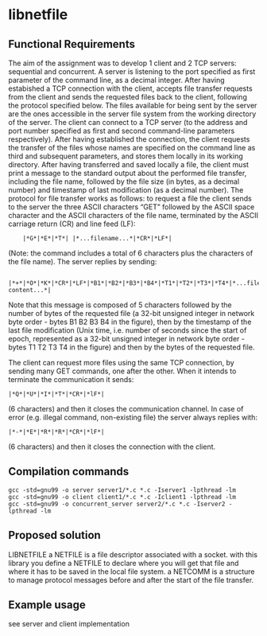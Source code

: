 # libnetfile

## Functional Requirements
The aim of the assignment was to develop 1 client and 2 TCP servers: sequential and concurrent. A server is listening to the port specified as first parameter of the command line, as a decimal integer. After having estabished a TCP connection with the client, accepts file transfer requests from the client and sends the requested files back to the client, following the protocol specified below. The files available for being sent by the server are the ones accessible in the server file system from the working directory of the server.
The client can connect to a TCP server (to the address and port number specified as first and second command-line parameters respectively). After having established the
connection, the client requests the transfer of the files whose names are specified on the command line as third and subsequent parameters, and stores them locally in its working directory. After having transferred and saved locally a file, the client must print a message to the standard output about the performed file transfer, including the file name, followed by the file size (in bytes, as a decimal number) and timestamp of last modification (as a decimal number).
The protocol for file transfer works as follows: to request a file the client sends to the server the three ASCII characters “GET” followed by the ASCII space character and the ASCII characters of the file name, terminated by the ASCII carriage return (CR) and line feed (LF):

		|*G*|*E*|*T*| |*...filename...*|*CR*|*LF*|

(Note: the command includes a total of 6 characters plus the characters of the file name).
The server replies by sending:

		|*+*|*O*|*K*|*CR*|*LF*|*B1*|*B2*|*B3*|*B4*|*T1*|*T2*|*T3*|*T4*|*...file content...*|

Note that this message is composed of 5 characters followed by the number of bytes of the requested file (a 32-bit unsigned integer in network byte order - bytes B1 B2 B3 B4 in the figure), then by the timestamp of the last file modification (Unix time, i.e. number of seconds since the start of epoch, represented as a 32-bit unsigned integer in network byte order - bytes T1 T2 T3 T4 in the figure) and then by the bytes of the requested file.

The client can request more files using the same TCP connection, by sending many GET commands, one after the other. When it intends to terminate the communication it sends:

	|*Q*|*U*|*I*|*T*|*CR*|*lF*|

(6 characters) and then it closes the communication channel.
In case of error (e.g. illegal command, non-existing file) the server always replies with:

	|*-*|*E*|*R*|*R*|*CR*|*lF*|

(6 characters) and then it closes the connection with the client.

## Compilation commands

```
gcc -std=gnu99 -o server server1/*.c *.c -Iserver1 -lpthread -lm
gcc -std=gnu99 -o client client1/*.c *.c -Iclient1 -lpthread -lm
gcc -std=gnu99 -o concurrent_server server2/*.c *.c -Iserver2 -lpthread -lm
```

## Proposed solution

LIBNETFILE
  a NETFILE is a file descriptor associated with a socket. with this library you define a NETFILE to declare
  where you will get that file and where it has to be saved in the local file system.
  a NETCOMM is a structure to manage protocol messages before and after the start of the file transfer.

## Example usage

see server and client implementation
